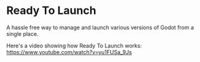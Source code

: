 # Ready To Launch
A hassle free way to manage and launch various versions of Godot from a single place.

Here's a video showing how Ready To Launch works:
https://www.youtube.com/watch?v=yu1FUSa_9Js
